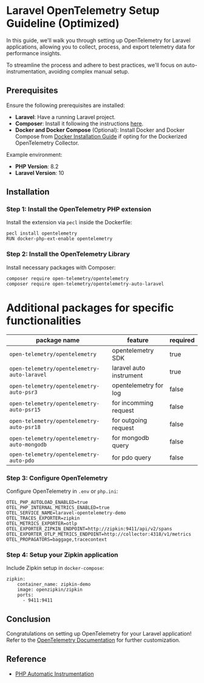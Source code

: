 # Laravel OpenTelemetry Setup Guideline (Optimized)

In this guide, we'll walk you through setting up OpenTelemetry for Laravel applications, allowing you to collect, process, and export telemetry data for performance insights.

To streamline the process and adhere to best practices, we'll focus on auto-instrumentation, avoiding complex manual setup.

## Prerequisites

Ensure the following prerequisites are installed:

- **Laravel**: Have a running Laravel project.
- **Composer**: Install it following the instructions [here](https://getcomposer.org/).
- **Docker and Docker Compose** (Optional): Install Docker and Docker Compose from [Docker Installation Guide](https://docs.docker.com/get-docker/) if opting for the Dockerized OpenTelemetry Collector.

Example environment:
- **PHP Version**: 8.2
- **Laravel Version**: 10

## Installation

### Step 1: Install the OpenTelemetry PHP extension

Install the extension via `pecl` inside the Dockerfile:

```
pecl install opentelemetry
RUN docker-php-ext-enable opentelemetry
```

### Step 2: Install the OpenTelemetry Library

Install necessary packages with Composer:

```
composer require open-telemetry/opentelemetry
composer require open-telemetry/opentelemetry-auto-laravel
```

# Additional packages for specific functionalities

| package name | feature | required |
| --- | --- | --- |
| `open-telemetry/opentelemetry` | opentelemetry SDK | true |
| `open-telemetry/opentelemetry-auto-laravel` | laravel auto instrument | true |
| `open-telemetry/opentelemetry-auto-psr3` | opentelemetry for log | false |
| `open-telemetry/opentelemetry-auto-psr15` | for incomming request | false |
| `open-telemetry/opentelemetry-auto-psr18` | for outgoing request | false |
| `open-telemetry/opentelemetry-auto-mongodb` | for mongodb query | false |
| `open-telemetry/opentelemetry-auto-pdo` | for pdo query | false |

### Step 3: Configure OpenTelemetry

Configure OpenTelemetry in `.env` or `php.ini`:

```
OTEL_PHP_AUTOLOAD_ENABLED=true
OTEL_PHP_INTERNAL_METRICS_ENABLED=true
OTEL_SERVICE_NAME=laravel-opentelemetry-demo
OTEL_TRACES_EXPORTER=zipkin
OTEL_METRICS_EXPORTER=otlp
OTEL_EXPORTER_ZIPKIN_ENDPOINT=http://zipkin:9411/api/v2/spans
OTEL_EXPORTER_OTLP_METRICS_ENDPOINT=http://collector:4318/v1/metrics
OTEL_PROPAGATORS=baggage,tracecontext
```

### Step 4: Setup your Zipkin application

Include Zipkin setup in `docker-compose`:

```
zipkin:
    container_name: zipkin-demo
    image: openzipkin/zipkin
    ports:
      - 9411:9411
```

## Conclusion

Congratulations on setting up OpenTelemetry for your Laravel application! Refer to the [OpenTelemetry Documentation](https://opentelemetry.io/docs/) for further customization.

## Reference

- [PHP Automatic Instrumentation](https://opentelemetry.io/docs/instrumentation/php/automatic/)
